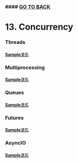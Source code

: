 ### #### [GO TO BACK](../README.md)

# 13. Concurrency
### Threads
#### [Sample코드](./ch13-threads.py)

### Multiprocessing
#### [Sample코드](./ch13-multiprocessing.py)

### Queues
#### [Sample코드](./ch13-queues.py)

### Futures
#### [Sample코드](./ch13-futures.py)

### AsyncIO
#### [Sample코드](./ch13-asyncIO.py)
